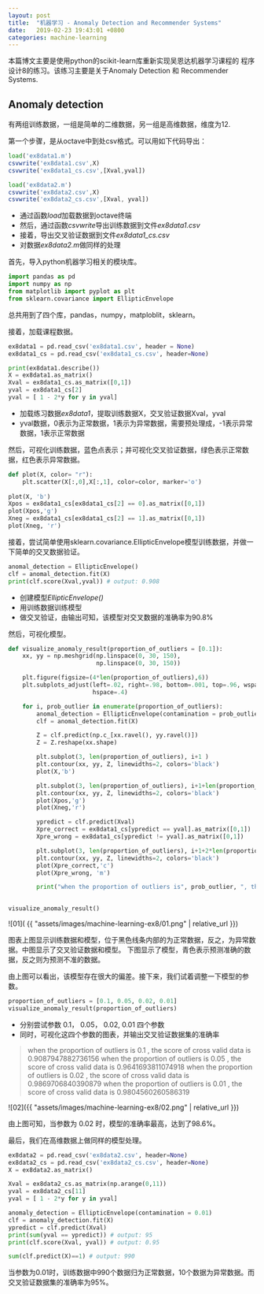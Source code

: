 ```yaml
---
layout: post
title:  "机器学习 - Anomaly Detection and Recommender Systems"
date:   2019-02-23 19:43:01 +0800
categories: machine-learning
---
```


本篇博文主要是使用python的scikit-learn库重新实现吴恩达机器学习课程的
程序设计8的练习。该练习主要是关于Anomaly Detection 和 Recommender Systems.

## Anomaly detection 

有两组训练数据，一组是简单的二维数据，另一组是高维数据，维度为12.

第一个步骤，是从octave中到处csv格式。可以用如下代码导出：

```octave
load('ex8data1.m')
csvwrite('ex8data1.csv',X)
csvwrite('ex8data1_cs.csv',[Xval,yval])

load('ex8data2.m')
csvwrite('ex8data2.csv',X)
csvwrite('ex8data2_cs.csv',[Xval, yval])
```

* 通过函数*load*加载数据到octave终端
* 然后，通过函数*csvwrite*导出训练数据到文件*ex8data1.csv*
* 接着，导出交叉验证数据到文件*ex8data1_cs.csv*
* 对数据*ex8data2.m*做同样的处理

首先，导入python机器学习相关的模块库。

```python
import pandas as pd
import numpy as np
from matplotlib import pyplot as plt
from sklearn.covariance import EllipticEnvelope
```

总共用到了四个库，pandas，numpy，matploblit，sklearn。

接着，加载课程数据。

```python
ex8data1 = pd.read_csv('ex8data1.csv', header = None)
ex8data1_cs = pd.read_csv('ex8data1_cs.csv', header=None)

print(ex8data1.describe())
X = ex8data1.as_matrix()
Xval = ex8data1_cs.as_matrix([0,1])
yval = ex8data1_cs[2]
yval = [ 1 - 2*y for y in yval]
```

* 加载练习数据*ex8data1*，提取训练数据X，交叉验证数据Xval，yval
* yval数据，0表示为正常数据，1表示为异常数据，需要预处理成，-1表示异常数据，1表示正常数据

然后，可视化训练数据，蓝色点表示；并可视化交叉验证数据，绿色表示正常数据，红色表示异常数据。

```python
def plot(X, color= "r"):
    plt.scatter(X[:,0],X[:,1], color=color, marker='o')
    
plot(X, 'b')
Xpos = ex8data1_cs[ex8data1_cs[2] == 0].as_matrix([0,1])
plot(Xpos,'g')
Xneg = ex8data1_cs[ex8data1_cs[2] == 1].as_matrix([0,1])
plot(Xneg, 'r')
```

接着，尝试简单使用sklearn.covariance.EllipticEnvelope模型训练数据，并做一下简单的交叉数据验证。

```python
anomal_detection = EllipticEnvelope()
clf = anomal_detection.fit(X)
print(clf.score(Xval,yval)) # output: 0.908
```

* 创建模型*EllipticEnvelope()*
* 用训练数据训练模型
* 做交叉验证，由输出可知，该模型对交叉数据的准确率为90.8%

然后，可视化模型。

```python
def visualize_anomaly_result(proportion_of_outliers = [0.1]):
    xx, yy = np.meshgrid(np.linspace(0, 30, 150),
                         np.linspace(0, 30, 150))

    plt.figure(figsize=(4*len(proportion_of_outliers),6))
    plt.subplots_adjust(left=.02, right=.98, bottom=.001, top=.96, wspace=.2,
                        hspace=.4)

    for i, prob_outlier in enumerate(proportion_of_outliers):
        anomal_detection = EllipticEnvelope(contamination = prob_outlier)
        clf = anomal_detection.fit(X)

        Z = clf.predict(np.c_[xx.ravel(), yy.ravel()])
        Z = Z.reshape(xx.shape)

        plt.subplot(3, len(proportion_of_outliers), i+1 )
        plt.contour(xx, yy, Z, linewidths=2, colors='black')
        plot(X,'b')

        plt.subplot(3, len(proportion_of_outliers), i+1+len(proportion_of_outliers))
        plt.contour(xx, yy, Z, linewidths=2, colors='black')
        plot(Xpos,'g')
        plot(Xneg,'r')

        ypredict = clf.predict(Xval)
        Xpre_correct = ex8data1_cs[ypredict == yval].as_matrix([0,1])
        Xpre_wrong = ex8data1_cs[ypredict != yval].as_matrix([0,1])

        plt.subplot(3, len(proportion_of_outliers), i+1+2*len(proportion_of_outliers))
        plt.contour(xx, yy, Z, linewidths=2, colors='black')
        plot(Xpre_correct,'c')
        plot(Xpre_wrong, 'm')

        print("when the proportion of outliers is", prob_outlier, ", the score of cross valid data is", clf.score(Xval, yval))

    
visualize_anomaly_result()
```

![01]( {{ "assets/images/machine-learning-ex8/01.png" | relative_url }})

图表上图显示训练数据和模型，位于黑色线条内部的为正常数据，反之，为异常数据。中图显示了交叉验证数据和模型。
下图显示了模型，青色表示预测准确的数据，反之则为预测不准的数据。

由上图可以看出，该模型存在很大的偏差。接下来，我们试着调整一下模型的参数。

```python
proportion_of_outliers = [0.1, 0.05, 0.02, 0.01]
visualize_anomaly_result(proportion_of_outliers)
```

* 分别尝试参数 0.1， 0.05， 0.02, 0.01 四个参数
* 同时，可视化这四个参数的图表，并输出交叉验证数据集的准确率

> when the proportion of outliers is 0.1 , the score of cross valid data is 0.9087947882736156
> when the proportion of outliers is 0.05 , the score of cross valid data is 0.9641693811074918
> when the proportion of outliers is 0.02 , the score of cross valid data is 0.9869706840390879
> when the proportion of outliers is 0.01 , the score of cross valid data is 0.9804560260586319

![02]({{ "assets/images/machine-learning-ex8/02.png" | relative_url }})

由上图可知，当参数为 0.02 时，模型的准确率最高，达到了98.6%。

最后，我们在高维数据上做同样的模型处理。

```python
ex8data2 = pd.read_csv('ex8data2.csv', header=None)
ex8data2_cs = pd.read_csv('ex8data2_cs.csv', header=None)
X = ex8data2.as_matrix()

Xval = ex8data2_cs.as_matrix(np.arange(0,11))
yval = ex8data2_cs[11]
yval = [ 1 - 2*y for y in yval]

anomaly_detection = EllipticEnvelope(contamination = 0.01)
clf = anomaly_detection.fit(X)
ypredict = clf.predict(Xval)
print(sum(yval == ypredict)) # output: 95
print(clf.score(Xval, yval)) # output: 0.95

sum(clf.predict(X)==1) # output: 990
```

当参数为0.01时，训练数据中990个数据归为正常数据，10个数据为异常数据。而交叉验证数据集的准确率为95%。